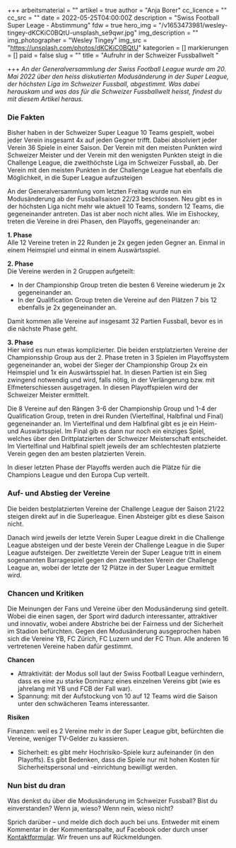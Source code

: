 +++
arbeitsmaterial = ""
artikel = true
author = "Anja Borer"
cc_licence = ""
cc_src = ""
date = 2022-05-25T04:00:00Z
description = "Swiss Football Super Leage - Abstimmung"
fdw = true
hero_img = "/v1653473981/wesley-tingey-dKCKiC0BQtU-unsplash_se9qwr.jpg"
img_description = ""
img_photographer = "Wesley Tingey"
img_src = "https://unsplash.com/photos/dKCKiC0BQtU"
kategorien = []
markierungen = []
paid = false
slug = ""
title = "Aufruhr in der Schweizer Fussballwelt "

+++
_An der Generalversammlung der Swiss Football League wurde am 20. Mai 2022 über den heiss diskutierten Modusänderung in der Super League, der höchsten Liga im Schweizer Fussball, abgestimmt. Was dabei herauskam und was das für die Schweizer Fussballwelt heisst, findest du mit diesem Artikel heraus._

### Die Fakten

Bisher haben in der Schweizer Super League 10 Teams gespielt, wobei jeder Verein insgesamt 4x auf jeden Gegner trifft. Dabei absolviert jeder Verein 36 Spiele in einer Saison. Der Verein mit den meisten Punkten wird Schweizer Meister und der Verein mit den wenigsten Punkten steigt in die Challenge League, die zweithöchste Liga im Schweizer Fussball, ab. Der Verein mit den meisten Punkten in der Challenge League hat ebenfalls die Möglichkeit, in die Super League aufzusteigen

An der Generalversammlung vom letzten Freitag wurde nun ein Modusänderung ab der Fussballsaison 22/23 beschlossen. Neu gibt es in der höchsten Liga nicht mehr wie aktuell 10 Teams, sondern 12 Teams, die gegeneinander antreten. Das ist aber noch nicht alles. Wie im Eishockey, treten die Vereine in drei Phasen, den Playoffs, gegeneinander an:

**1. Phase**  
Alle 12 Vereine treten in 22 Runden je 2x gegen jeden Gegner an. Einmal in einem Heimspiel und einmal in einem Auswärtsspiel.

**2. Phase**  
Die Vereine werden in 2 Gruppen aufgeteilt:

* In der Championship Group treten die besten 6 Vereine wiederum je 2x gegeneinander an.
* In der Qualification Group treten die Vereine auf den Plätzen 7 bis 12 ebenfalls je 2x gegeneinander an.

Damit kommen alle Vereine auf insgesamt 32 Partien Fussball, bevor es in die nächste Phase geht.

**3. Phase**  
Hier wird es nun etwas komplizierter. Die beiden erstplatzierten Vereine der Championsship Group aus der 2. Phase treten in 3 Spielen im Playoffsystem gegeneinander an, wobei der Sieger der Championship Group 2x ein Heimspiel und 1x ein Auswärtsspiel hat. In diesen Partien ist ein Sieg zwingend notwendig und wird, falls nötig, in der Verlängerung bzw. mit Elfmeterschiessen ausgetragen. In diesen Playoffspielen wird der Schweizer Meister ermittelt.

Die 8 Vereine auf den Rängen 3-6 der Championship Group und 1-4 der Qualification Group, treten in drei Runden (Viertelfinal, Halbfinal und Final) gegeneinander an. Im Viertelfinal und dem Halbfinal gibt es je ein Heim- und Auswärtsspiel. Im Final gib es dann nur noch ein einziges Spiel, welches über den Drittplatzierten der Schweizer Meisterschaft entscheidet. Im Viertelfinal und Halbfinal spielt jeweils der am schlechtesten platzierte Verein gegen den am besten platzierten Verein.

In dieser letzten Phase der Playoffs werden auch die Plätze für die Champions League und den Europa Cup verteilt.

### Auf- und Abstieg der Vereine

Die beiden bestplatzierten Vereine der Challenge League der Saison 21/22 steigen direkt auf in die Superleague. Einen Absteiger gibt es diese Saison nicht.

Danach wird jeweils der letzte Verein Super League direkt in die Challenge League absteigen und der beste Verein der Challenge League in die Super League aufsteigen. Der zweitletzte Verein der Super League tritt in einem sogenannten Barragespiel gegen den zweitbesten Verein der Challenge League an, wobei der letzte der 12 Plätze in der Super League ermittelt wird.

### Chancen und Kritiken

Die Meinungen der Fans und Vereine über den Modusänderung sind geteilt. Wobei die einen sagen, der Sport wird dadurch interessanter, attraktiver und innovativ, wobei andere Abstriche bei der Fairness und der Sicherheit im Stadion befürchten. Gegen den Modusänderung ausgeprochen haben sich die Vereine YB, FC Zürich, FC Luzern und der FC Thun. Alle anderen 16 vertretenen Vereine haben dafür gestimmt.

**Chancen**

* Attraktivität: der Modus soll laut der Swiss Football League verhindern, dass es eine zu starke Dominanz eines einzelnen Vereins gibt (wie es jahrelang mit YB und FCB der Fall war).
* Spannung: mit der Aufstockung von 10 auf 12 Teams wird die Saison unter den schwächeren Teams interessanter.

**Risiken**

Finanzen: weil es 2 Vereine mehr in der Super League gibt, befürchten die Vereine, weniger TV-Gelder zu kassieren.

* Sicherheit: es gibt mehr Hochrisiko-Spiele kurz aufeinander (in den Playoffs). Es gibt Bedenken, dass die Spiele nur mit hohen Kosten für Sicherheitspersonal und -einrichtung bewilligt werden.

### Nun bist du dran

Was denkst du über die Modusänderung im Schweizer Fussball? Bist du einverstanden? Wenn ja, wieso? Wenn nein, wieso nicht?

Sprich darüber – und melde dich doch auch bei uns. Entweder mit einem Kommentar in der Kommentarspalte, auf Facebook oder durch unser [Kontaktformular](https://www.chinderzytig.ch/kontakt/). Wir freuen uns auf Rückmeldungen.